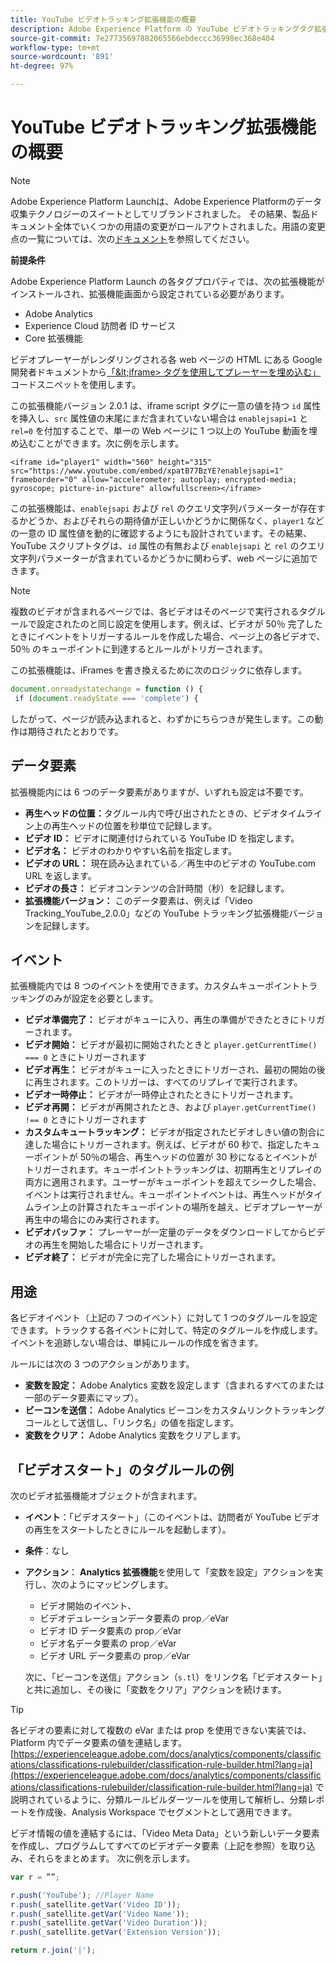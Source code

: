 ```yaml
---
title: YouTube ビデオトラッキング拡張機能の概要
description: Adobe Experience Platform の YouTube ビデオトラッキングタグ拡張機能について説明します。
source-git-commit: 7e27735697882065566ebdeccc36998ec368e404
workflow-type: tm+mt
source-wordcount: '891'
ht-degree: 97%

---
```


# YouTube ビデオトラッキング拡張機能の概要

>[!NOTE]
>
>Adobe Experience Platform Launchは、Adobe Experience Platformのデータ収集テクノロジーのスイートとしてリブランドされました。 その結果、製品ドキュメント全体でいくつかの用語の変更がロールアウトされました。用語の変更点の一覧については、次の[ドキュメント](../../../term-updates.md)を参照してください。

**前提条件**

Adobe Experience Platform Launch の各タグプロパティでは、次の拡張機能がインストールされ、拡張機能画面から設定されている必要があります。

* Adobe Analytics
* Experience Cloud 訪問者 ID サービス
* Core 拡張機能

ビデオプレーヤーがレンダリングされる各 web ページの HTML にある Google 開発者ドキュメントから[「\&lt;iframe\> タグを使用してプレーヤーを埋め込む」](https://developers.google.com/youtube/player_parameters#Manual_IFrame_Embeds)コードスニペットを使用します。

この拡張機能バージョン 2.0.1 は、iframe script タグに一意の値を持つ `id` 属性を挿入し、`src` 属性値の末尾にまだ含まれていない場合は `enablejsapi=1` と `rel=0` を付加することで、単一の Web ページに 1 つ以上の YouTube 動画を埋め込むことができます。次に例を示します。

`<iframe id="player1" width="560" height="315" src="https://www.youtube.com/embed/xpatB77BzYE?enablejsapi=1" frameborder="0" allow="accelerometer; autoplay; encrypted-media; gyroscope; picture-in-picture" allowfullscreen></iframe>`

この拡張機能は、`enablejsapi` および `rel` のクエリ文字列パラメーターが存在するかどうか、およびそれらの期待値が正しいかどうかに関係なく、`player1` などの一意の ID 属性値を動的に確認するようにも設計されています。その結果、YouTube スクリプトタグは、`id` 属性の有無および `enablejsapi` と `rel` のクエリ文字列パラメーターが含まれているかどうかに関わらず、web ページに追加できます。

>[!NOTE]
>
>複数のビデオが含まれるページでは、各ビデオはそのページで実行されるタグルールで設定されたのと同じ設定を使用します。例えば、ビデオが 50％ 完了したときにイベントをトリガーするルールを作成した場合、ページ上の各ビデオで、50％ のキューポイントに到達するとルールがトリガーされます。

この拡張機能は、iFrames を書き換えるために次のロジックに依存します。

```javascript
document.onreadystatechange = function () {
 if (document.readyState === 'complete') {
```

したがって、ページが読み込まれると、わずかにちらつきが発生します。この動作は期待されたとおりです。

## データ要素

拡張機能内には 6 つのデータ要素がありますが、いずれも設定は不要です。

* **再生ヘッドの位置：**&#x200B;タグルール内で呼び出されたときの、ビデオタイムライン上の再生ヘッドの位置を秒単位で記録します。
* **ビデオ ID：** ビデオに関連付けられている YouTube ID を指定します。
* **ビデオ名：** ビデオのわかりやすい名前を指定します。
* **ビデオの URL：** 現在読み込まれている／再生中のビデオの YouTube.com URL を返します。
* **ビデオの長さ：** ビデオコンテンツの合計時間（秒）を記録します。
* **拡張機能バージョン：** このデータ要素は、例えば「Video Tracking_YouTube_2.0.0」などの YouTube トラッキング拡張機能バージョンを記録します。

## イベント

拡張機能内では 8 つのイベントを使用できます。カスタムキューポイントトラッキングのみが設定を必要とします。

* **ビデオ準備完了：** ビデオがキューに入り、再生の準備ができたときにトリガーされます。
* **ビデオ開始：** ビデオが最初に開始されたときと `player.getCurrentTime() === 0` ときにトリガーされます
* **ビデオ再生：** ビデオがキューに入ったときにトリガーされ、最初の開始の後に再生されます。このトリガーは、すべてのリプレイで実行されます。
* **ビデオ一時停止：** ビデオが一時停止されたときにトリガーされます。
* **ビデオ再開：** ビデオが再開されたとき、および `player.getCurrentTime() !== 0` ときにトリガーされます 
* **カスタムキュートラッキング：** ビデオが指定されたビデオしきい値の割合に達した場合にトリガーされます。例えば、ビデオが 60 秒で、指定したキューポイントが 50％の場合、再生ヘッドの位置が 30 秒になるとイベントがトリガーされます。キューポイントトラッキングは、初期再生とリプレイの両方に適用されます。ユーザーがキューポイントを超えてシークした場合、イベントは実行されません。キューポイントイベントは、再生ヘッドがタイムライン上の計算されたキューポイントの場所を越え、ビデオプレーヤーが再生中の場合にのみ実行されます。
* **ビデオバッファ：** プレーヤーが一定量のデータをダウンロードしてからビデオの再生を開始した場合にトリガーされます。
* **ビデオ終了：** ビデオが完全に完了した場合にトリガーされます。

## 用途

各ビデオイベント（上記の 7 つのイベント）に対して 1 つのタグルールを設定できます。トラックする各イベントに対して、特定のタグルールを作成します。イベントを追跡しない場合は、単純にルールの作成を省きます。

ルールには次の 3 つのアクションがあります。

* **変数を設定：** Adobe Analytics 変数を設定します（含まれるすべてのまたは一部のデータ要素にマップ）。
* **ビーコンを送信：** Adobe Analytics ビーコンをカスタムリンクトラッキングコールとして送信し、「リンク名」の値を指定します。
* **変数をクリア：** Adobe Analytics 変数をクリアします。

## 「ビデオスタート」のタグルールの例

次のビデオ拡張機能オブジェクトが含まれます。

* **イベント**：「ビデオスタート」（このイベントは、訪問者が YouTube ビデオの再生をスタートしたときにルールを起動します）。

* **条件**：なし

* **アクション**： **Analytics 拡張機能**&#x200B;を使用して「変数を設定」アクションを実行し、次のようにマッピングします。

   * ビデオ開始のイベント、
   * ビデオデュレーションデータ要素の prop／eVar
   * ビデオ ID データ要素の prop／eVar
   * ビデオ名データ要素の prop／eVar
   * ビデオ URL データ要素の prop／eVar

   次に、「ビーコンを送信」アクション（`s.tl`）をリンク名「ビデオスタート」と共に追加し、その後に「変数をクリア」アクションを続けます。

>[!TIP]
> 
>各ビデオの要素に対して複数の eVar または prop を使用できない実装では、Platform 内でデータ要素の値を連結します。[https://experienceleague.adobe.com/docs/analytics/components/classifications/classifications-rulebuilder/classification-rule-builder.html?lang=ja](https://experienceleague.adobe.com/docs/analytics/components/classifications/classifications-rulebuilder/classification-rule-builder.html?lang=ja) で説明されているように、分類ルールビルダーツールを使用して解析し、分類レポートを作成後、Analysis Workspace でセグメントとして適用できます。

ビデオ情報の値を連結するには、「Video Meta Data」という新しいデータ要素を作成し、プログラムしてすべてのビデオデータ要素（上記を参照）を取り込み、それらをまとめます。 次に例を示します。

```javascript
var r = ””;

r.push('YouTube'); //Player Name
r.push(_satellite.getVar('Video ID'));
r.push(_satellite.getVar('Video Name'));
r.push(_satellite.getVar('Video Duration'));
r.push(_satellite.getVar('Extension Version'));

return r.join('|');
```
